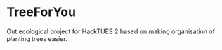 # TreeForYou
Out ecological project for HackTUES 2 based on making organisation of planting trees easier.
